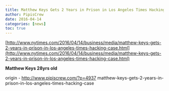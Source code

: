```yaml
---
title: Matthew Keys Gets 2 Years in Prison in Los Angeles Times Hacking Case
author: PipisCrew
date: 2016-04-14
categories: [news]
toc: true
---
```


[http://www.nytimes.com/2016/04/14/business/media/matthew-keys-gets-2-years-in-prison-in-los-angeles-times-hacking-case.html](http://www.nytimes.com/2016/04/14/business/media/matthew-keys-gets-2-years-in-prison-in-los-angeles-times-hacking-case.html)

**Matthew Keys 28yrs old**

origin - http://www.pipiscrew.com/?p=4937 matthew-keys-gets-2-years-in-prison-in-los-angeles-times-hacking-case